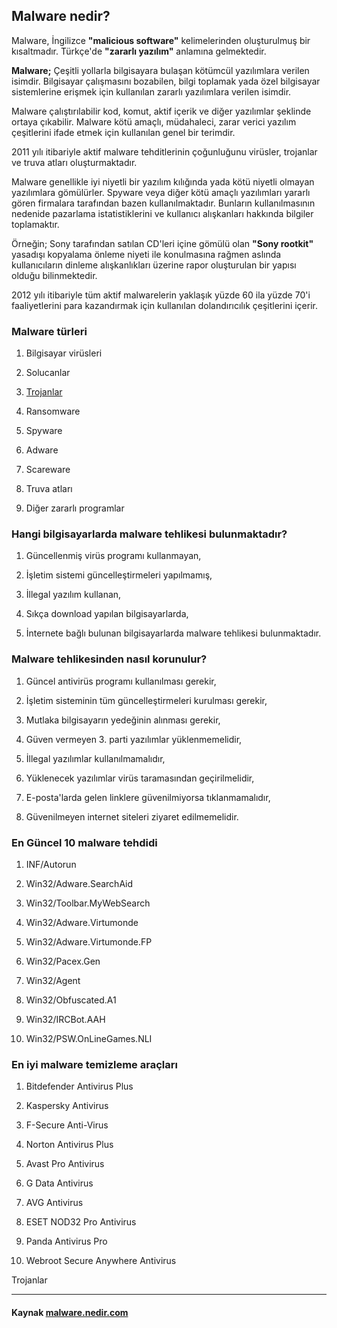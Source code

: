 ## Malware nedir?

Malware, İngilizce **"malicious software"** kelimelerinden oluşturulmuş bir kısaltmadır. Türkçe'de **"zararlı yazılım"** anlamına gelmektedir.

**Malware;** Çeşitli yollarla bilgisayara bulaşan kötümcül yazılımlara verilen isimdir. Bilgisayar çalışmasını bozabilen, bilgi toplamak yada özel bilgisayar sistemlerine erişmek için kullanılan zararlı yazılımlara verilen isimdir.

Malware çalıştırılabilir kod, komut, aktif içerik ve diğer yazılımlar şeklinde ortaya çıkabilir. Malware kötü amaçlı, müdahaleci, zarar verici yazılım çeşitlerini ifade etmek için kullanılan genel bir terimdir.

2011 yılı itibariyle aktif malware tehditlerinin çoğunluğunu virüsler, trojanlar ve truva atları oluşturmaktadır.

Malware genellikle iyi niyetli bir yazılım kılığında yada kötü niyetli olmayan yazılımlara gömülürler. Spyware veya diğer kötü amaçlı yazılımları yararlı gören firmalara tarafından bazen kullanılmaktadır. Bunların kullanılmasının nedenide pazarlama istatistiklerini ve kullanıcı alışkanları hakkında bilgiler toplamaktır.

Örneğin; Sony tarafından satılan CD'leri içine gömülü olan **"Sony rootkit"** yasadışı kopyalama önleme niyeti ile konulmasına rağmen aslında kullanıcıların dinleme alışkanlıkları üzerine rapor oluşturulan bir yapısı olduğu bilinmektedir.

2012 yılı itibariyle tüm aktif malwarelerin yaklaşık yüzde 60 ila yüzde 70'i faaliyetlerini para kazandırmak için kullanılan dolandırıcılık çeşitlerini içerir.

### Malware türleri

1. Bilgisayar virüsleri

2. Solucanlar

3. [Trojanlar](#trojanlar)

3. Ransomware

4. Spyware

5. Adware

6. Scareware

7. Truva atları

8. Diğer zararlı programlar

### Hangi bilgisayarlarda malware tehlikesi bulunmaktadır?

1. Güncellenmiş virüs programı kullanmayan,

2. İşletim sistemi güncelleştirmeleri yapılmamış,

3. İllegal yazılım kullanan,

4. Sıkça download yapılan bilgisayarlarda,

5. İnternete bağlı bulunan bilgisayarlarda malware tehlikesi bulunmaktadır.


### Malware tehlikesinden nasıl korunulur?

1. Güncel antivirüs programı kullanılması gerekir,

2. İşletim sisteminin tüm güncelleştirmeleri kurulması gerekir,

3. Mutlaka bilgisayarın yedeğinin alınması gerekir,

4. Güven vermeyen 3. parti yazılımlar yüklenmemelidir,

5. İllegal yazılımlar kullanılmamalıdır,

6. Yüklenecek yazılımlar virüs taramasından geçirilmelidir,

7. E-posta'larda gelen linklere güvenilmiyorsa tıklanmamalıdır,

8. Güvenilmeyen internet siteleri ziyaret edilmemelidir.


### En Güncel 10 malware tehdidi

1. INF/Autorun

2. Win32/Adware.SearchAid

3. Win32/Toolbar.MyWebSearch

4. Win32/Adware.Virtumonde

5. Win32/Adware.Virtumonde.FP

6. Win32/Pacex.Gen

7. Win32/Agent

8. Win32/Obfuscated.A1

9. Win32/IRCBot.AAH

10. Win32/PSW.OnLineGames.NLI


### En iyi malware temizleme araçları

1. Bitdefender Antivirus Plus

2. Kaspersky Antivirus

3. F-Secure Anti-Virus

4. Norton Antivirus Plus

5. Avast Pro Antivirus

6. G Data Antivirus

7. AVG Antivirus

8. ESET NOD32 Pro Antivirus

9. Panda Antivirus Pro

10. Webroot Secure Anywhere Antivirus


Trojanlar
_________



#### Kaynak [malware.nedir.com](http://malware.nedir.com/)